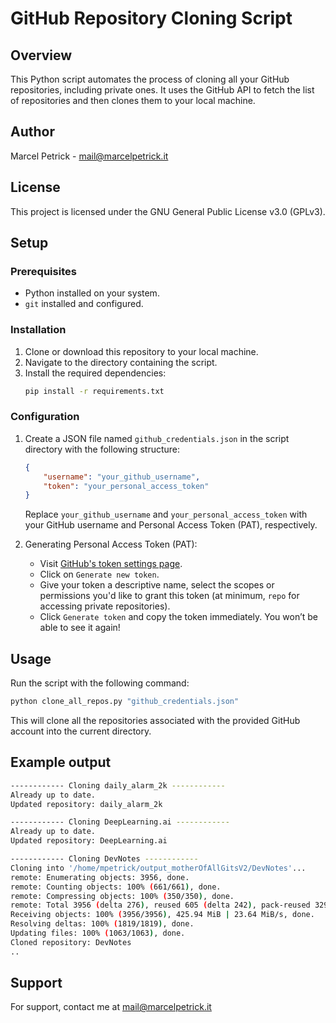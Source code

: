 # GitHub Repository Cloning Script

## Overview
This Python script automates the process of cloning all your GitHub repositories, including private ones. It uses the GitHub API to fetch the list of repositories and then clones them to your local machine.

## Author
Marcel Petrick - mail@marcelpetrick.it

## License
This project is licensed under the GNU General Public License v3.0 (GPLv3).

## Setup

### Prerequisites
- Python installed on your system.
- `git` installed and configured.

### Installation
1. Clone or download this repository to your local machine.
2. Navigate to the directory containing the script.
3. Install the required dependencies:
   ```bash
   pip install -r requirements.txt
   ```

### Configuration
1. Create a JSON file named `github_credentials.json` in the script directory with the following structure:
   ```json
   {
       "username": "your_github_username",
       "token": "your_personal_access_token"
   }
   ```
   Replace `your_github_username` and `your_personal_access_token` with your GitHub username and Personal Access Token (PAT), respectively.

2. Generating Personal Access Token (PAT):
   - Visit [GitHub's token settings page](https://github.com/settings/tokens).
   - Click on `Generate new token`.
   - Give your token a descriptive name, select the scopes or permissions you'd like to grant this token (at minimum, `repo` for accessing private repositories).
   - Click `Generate token` and copy the token immediately. You won’t be able to see it again!

## Usage
Run the script with the following command:
```bash
python clone_all_repos.py "github_credentials.json"
```
This will clone all the repositories associated with the provided GitHub account into the current directory.

## Example output
```bash
------------ Cloning daily_alarm_2k ------------
Already up to date.
Updated repository: daily_alarm_2k

------------ Cloning DeepLearning.ai ------------
Already up to date.
Updated repository: DeepLearning.ai

------------ Cloning DevNotes ------------
Cloning into '/home/mpetrick/output_motherOfAllGitsV2/DevNotes'...
remote: Enumerating objects: 3956, done.
remote: Counting objects: 100% (661/661), done.
remote: Compressing objects: 100% (350/350), done.
remote: Total 3956 (delta 276), reused 605 (delta 242), pack-reused 3295
Receiving objects: 100% (3956/3956), 425.94 MiB | 23.64 MiB/s, done.
Resolving deltas: 100% (1819/1819), done.
Updating files: 100% (1063/1063), done.
Cloned repository: DevNotes
..
```


## Support
For support, contact me at mail@marcelpetrick.it
